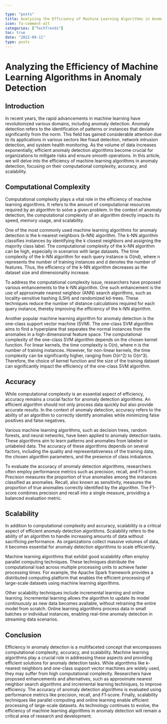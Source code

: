 ```yaml
---

type: "posts"
title: Analyzing the Efficiency of Machine Learning Algorithms in Anomaly Detection
icon: fa-comment-alt
categories: ["TechTrends"]
toc: true
date: "2022-09-11"
type: posts
---
```





# Analyzing the Efficiency of Machine Learning Algorithms in Anomaly Detection

## Introduction

In recent years, the rapid advancements in machine learning have revolutionized various domains, including anomaly detection. Anomaly detection refers to the identification of patterns or instances that deviate significantly from the norm. This field has gained considerable attention due to its applications in various sectors like fraud detection, network intrusion detection, and system health monitoring. As the volume of data increases exponentially, efficient anomaly detection algorithms become crucial for organizations to mitigate risks and ensure smooth operations. In this article, we will delve into the efficiency of machine learning algorithms in anomaly detection, focusing on their computational complexity, accuracy, and scalability.

## Computational Complexity

Computational complexity plays a vital role in the efficiency of machine learning algorithms. It refers to the amount of computational resources required by an algorithm to solve a given problem. In the context of anomaly detection, the computational complexity of an algorithm directly impacts its speed, memory usage, and scalability.

One of the most commonly used machine learning algorithms for anomaly detection is the k-nearest neighbors (k-NN) algorithm. The k-NN algorithm classifies instances by identifying the k closest neighbors and assigning the majority class label. The computational complexity of the k-NN algorithm can be high, especially in scenarios with large datasets. The time complexity of the k-NN algorithm for each query instance is O(nd), where n represents the number of training instances and d denotes the number of features. Thus, the efficiency of the k-NN algorithm decreases as the dataset size and dimensionality increase.

To address the computational complexity issue, researchers have proposed various enhancements to the k-NN algorithm. One such enhancement is the use of approximate nearest neighbor (ANN) search algorithms, such as locality-sensitive hashing (LSH) and randomized kd-trees. These techniques reduce the number of distance calculations required for each query instance, thereby improving the efficiency of the k-NN algorithm.

Another popular machine learning algorithm for anomaly detection is the one-class support vector machine (SVM). The one-class SVM algorithm aims to find a hyperplane that separates the normal instances from the anomalies in a high-dimensional feature space. The computational complexity of the one-class SVM algorithm depends on the chosen kernel function. For linear kernels, the time complexity is O(n), where n is the number of training instances. However, for non-linear kernels, the time complexity can be significantly higher, ranging from O(n^2) to O(n^3). Therefore, the choice of kernel function and the size of the training dataset can significantly impact the efficiency of the one-class SVM algorithm.

## Accuracy

While computational complexity is an essential aspect of efficiency, accuracy remains a crucial factor for anomaly detection algorithms. An efficient algorithm should not only process data quickly but also provide accurate results. In the context of anomaly detection, accuracy refers to the ability of an algorithm to correctly identify anomalies while minimizing false positives and false negatives.

Various machine learning algorithms, such as decision trees, random forests, and neural networks, have been applied to anomaly detection tasks. These algorithms aim to learn patterns and anomalies from labeled or unlabeled data. The accuracy of these algorithms depends on several factors, including the quality and representativeness of the training data, the chosen algorithm parameters, and the presence of class imbalance.

To evaluate the accuracy of anomaly detection algorithms, researchers often employ performance metrics such as precision, recall, and F1-score. Precision measures the proportion of true anomalies among the instances classified as anomalies. Recall, also known as sensitivity, measures the proportion of true anomalies correctly identified by the algorithm. The F1-score combines precision and recall into a single measure, providing a balanced evaluation metric.

## Scalability

In addition to computational complexity and accuracy, scalability is a critical aspect of efficient anomaly detection algorithms. Scalability refers to the ability of an algorithm to handle increasing amounts of data without sacrificing performance. As organizations collect massive volumes of data, it becomes essential for anomaly detection algorithms to scale efficiently.

Machine learning algorithms that exhibit good scalability often employ parallel computing techniques. These techniques distribute the computational load across multiple processing units to achieve faster processing times. For example, the Apache Spark framework provides a distributed computing platform that enables the efficient processing of large-scale datasets using machine learning algorithms.

Other scalability techniques include incremental learning and online learning. Incremental learning allows the algorithm to update its model continuously as new data becomes available, without retraining the entire model from scratch. Online learning algorithms process data in small batches or individual instances, enabling real-time anomaly detection in streaming data scenarios.

## Conclusion

Efficiency in anomaly detection is a multifaceted concept that encompasses computational complexity, accuracy, and scalability. Machine learning algorithms play a crucial role in addressing these aspects and providing efficient solutions for anomaly detection tasks. While algorithms like k-nearest neighbors and one-class support vector machines are widely used, they may suffer from high computational complexity. Researchers have proposed enhancements and alternatives, such as approximate nearest neighbor search algorithms and incremental learning techniques, to improve efficiency. The accuracy of anomaly detection algorithms is evaluated using performance metrics like precision, recall, and F1-score. Finally, scalability techniques like parallel computing and online learning enable efficient processing of large-scale datasets. As technology continues to evolve, the efficiency of machine learning algorithms in anomaly detection will remain a critical area of research and development.